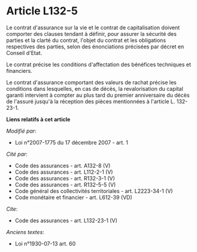 # Article L132-5

Le contrat d'assurance sur la vie et le contrat de capitalisation doivent comporter des clauses tendant à définir, pour
assurer la sécurité des parties et la clarté du contrat, l'objet du contrat et les obligations respectives des parties, selon
des énonciations précisées par décret en Conseil d'Etat. 

Le contrat précise les conditions d'affectation des bénéfices techniques et financiers. 

Le contrat d'assurance comportant des valeurs de rachat précise les conditions dans lesquelles, en cas de décès, la
revalorisation du capital garanti intervient à compter au plus tard du premier anniversaire du décès de l'assuré jusqu'à la
réception des pièces mentionnées à l'article L. 132-23-1.

**Liens relatifs à cet article**

_Modifié par_:

  - Loi n°2007-1775 du 17 décembre 2007 - art. 1

_Cité par_:

  - Code des assurances - art. A132-8 (V)
  - Code des assurances - art. L112-2-1 (V)
  - Code des assurances - art. R132-3-1 (V)
  - Code des assurances - art. R132-5-5 (V)
  - Code général des collectivités territoriales - art. L2223-34-1 (V)
  - Code monétaire et financier - art. L612-39 (VD)

_Cite_:

  - Code des assurances - art. L132-23-1 (V)

_Anciens textes_:

  - Loi n°1930-07-13 art. 60
